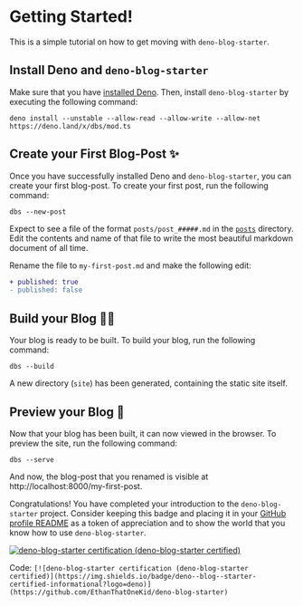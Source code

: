 # Getting Started!

This is a simple tutorial on how to get moving with `deno-blog-starter`.

## Install Deno and `deno-blog-starter`

Make sure that you have [installed Deno](https://github.com/denoland/deno_install).
Then, install `deno-blog-starter` by executing the following command:

`deno install --unstable --allow-read --allow-write --allow-net https://deno.land/x/dbs/mod.ts`

## Create your First Blog-Post ✨

Once you have successfully installed Deno and `deno-blog-starter`, you can create your first blog-post.
To create your first post, run the following command:

`dbs --new-post`

Expect to see a file of the format `posts/post_#####.md` in the [`posts`](../posts) directory.
Edit the contents and name of that file to write the most beautiful markdown document of all time.

Rename the file to `my-first-post.md` and make the following edit:

```diff
+ published: true
- published: false
```

## Build your Blog 🧙‍♂️

Your blog is ready to be built.
To build your blog, run the following command:

`dbs --build`

A new directory (`site`) has been generated, containing the static site itself.

## Preview your Blog 📡

Now that your blog has been built, it can now viewed in the browser.
To preview the site, run the following command:

`dbs --serve`

And now, the blog-post that you renamed is visible at http://localhost:8000/my-first-post.

Congratulations!
You have completed your introduction to the `deno-blog-starter` project.
Consider keeping this badge and placing it in your [GitHub profile README](https://docs.github.com/en/free-pro-team@latest/github/setting-up-and-managing-your-github-profile/managing-your-profile-readme) as a token of appreciation and to show the world that you know how to use `deno-blog-starter`.

[![deno-blog-starter certification (deno-blog-starter certified)](https://img.shields.io/badge/deno--blog--starter-certified-informational?logo=deno)](https://github.com/EthanThatOneKid/deno-blog-starter)

Code: `[![deno-blog-starter certification (deno-blog-starter certified)](https://img.shields.io/badge/deno--blog--starter-certified-informational?logo=deno)](https://github.com/EthanThatOneKid/deno-blog-starter)`
